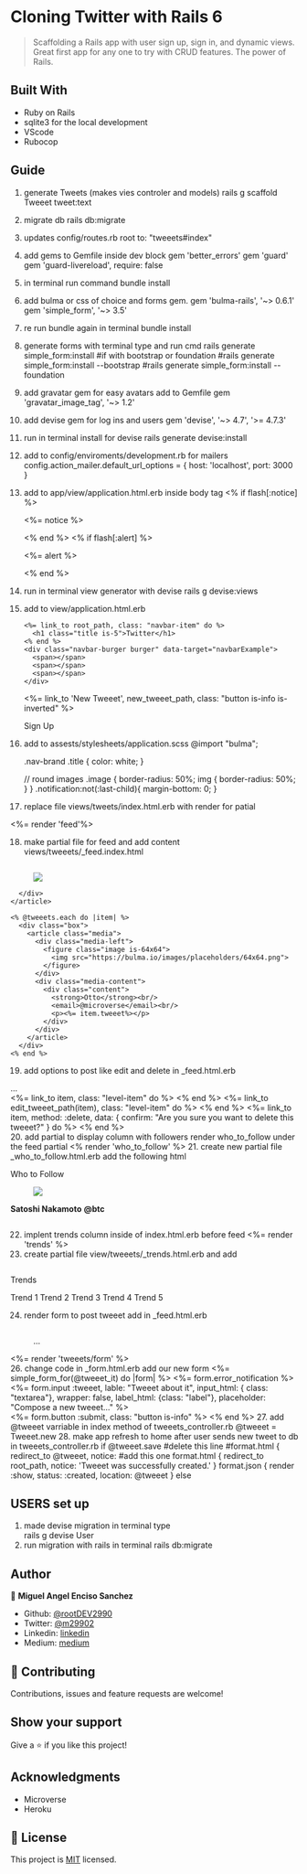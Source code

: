 # Cloning Twitter with Rails 6
> Scaffolding a Rails app with user sign up, sign in, and dynamic views. Great first app for any one to try with CRUD features. The power of Rails.

## Built With

- Ruby on Rails
- sqlite3 for the local development
- VScode
- Rubocop

## Guide

1. generate Tweets (makes vies controler and models)
    rails g scaffold Tweeet tweet:text
2. migrate db
    rails db:migrate
3. updates config/routes.rb
    root to: "tweeets#index"
4. add gems to Gemfile inside dev block
    gem 'better_errors'
    gem 'guard'
    gem 'guard-livereload', require: false
5. in terminal run command
    bundle install
6. add bulma or css of choice and forms gem. 
    gem 'bulma-rails', '~> 0.6.1'
    gem 'simple_form', '~> 3.5'
7. re run bundle again in terminal
    bundle install
8. generate forms with terminal type and run cmd
    rails generate simple_form:install
    #if with bootstrap or foundation
    #rails generate simple_form:install --bootstrap
    #rails generate simple_form:install --foundation
9. add gravatar gem for easy avatars add to Gemfile
    gem 'gravatar_image_tag', '~> 1.2'
10. add devise gem for log ins and users
    gem 'devise', '~> 4.7', '>= 4.7.3'
11. run in terminal install for devise
    rails generate devise:install
12. add to config/enviroments/development.rb for mailers
    config.action_mailer.default_url_options = { host: 'localhost', port: 3000 }
13. add to app/view/application.html.erb inside body tag
    <% if flash[:notice] %>
      <div class="notification is-primary global-notification">
        <p class="notice"><%= notice %></p>
      </div>
    <% end %>
    <% if flash[:alert] %>
      <div class="notification is-primary global-notification">
        <p class="alert"><%= alert %></p>
      </div>
    <% end %>
14. run in terminal view generator with devise
    rails g devise:views
15. add to view/application.html.erb
    <nav class="navbar is-info">
      <div class="navbar-brand">
      
        <%= link_to root_path, class: "navbar-item" do %>
          <h1 class="title is-5">Twitter</h1>
        <% end %>
        <div class="navbar-burger burger" data-target="navbarExample">
          <span></span>
          <span></span>
          <span></span>
        </div>
      </div>
      <div id="navbarExample" class="navbar-menu">
          <div class="navbar-end">
            <div class="field is-grouped">
              <p class="control">
                <%= link_to 'New Tweeet', new_tweeet_path, class: "button is-info is-inverted" %>
              </p>
              <p class="control">Sign Up</p>
            </div>
          </div>
      </div>
    </nav>
16. add to assests/stylesheets/application.scss
     @import "bulma";

    .nav-brand .title {
        color: white;
    }

    // round images
    .image {
        border-radius: 50%;
        img {
            border-radius: 50%;
        }
    }
    .notification:not(:last-child){
        margin-bottom: 0;
    }
17. replace file views/tweets/index.html.erb with render for patial
  <section class="section">
    <div class="container">
      <div class="columns">
        <%= render 'feed'%>
      </div>
    </div>
  </section>
  
18. make partial file for feed and add content views/tweeets/_feed.index.html
  <div class="column is-half">
    <article class="media-box">
      <figure class="media-left">
        <p class="image is-64x64">
            <img src="https://bulma.io/images/placeholders/64x64.png">
        </p>
      </figure>
      <div class="media-content">

      </div>
    </article>

    <% @tweeets.each do |item| %>
      <div class="box">
        <article class="media">
          <div class="media-left">
            <figure class="image is-64x64">
              <img src="https://bulma.io/images/placeholders/64x64.png">
            </figure>
          </div>
          <div class="media-content">
            <div class="content"> 
              <strong>Otto</strong><br/>
              <email>@microverse</email><br/>
              <p><%= item.tweeet%></p>
            </div>
          </div>
        </article>
      </div>
    <% end %>
  </div>

19. add options to post like edit and delete in _feed.html.erb
  <div class="media-content">
    ...
  </div>
  <div class="level">
    <div class="level-left is-mobile">
      <%= link_to item, class: "level-item" do %>
        <span class="icon"><i class="fa fa-link" aria-hidden="true"></i></span>
      <% end %>
      <%= link_to edit_tweeet_path(item), class: "level-item" do %>
        <span class="icon"><i class="fa fa-pencil" aria-hidden="true"></i></span>
      <% end %>
      <%= link_to item, method: :delete, data: { confirm: "Are you sure you want to delete this tweeet?" } do %>
        <span class="icon"><i class="fa fa-trash-o" aria-hidden="true"></i></span>
      <% end %>
    </div>
20. add partial to display column with followers render who_to_follow under the feed partial
  <% render 'who_to_follow' %>
21. create new partial file _who_to_follow.html.erb add the following html
  <div class="column">
    <nav class="panel">
        <p class="panel-heading">Who to Follow</p>
    </nav>
    <div class="panel-block">
        <article class="media">
            <div class="media-left">
                <figure>
                    <img src="https://bulma.io/images/placeholders/64x64.png">
                </figure>
            </div>
            <div class="media-content">
                <div class="content">
                    <p>
                        <strong>Satoshi Nakamoto</strong>
                        <strong>@btc</strong>
                    </p>
                </div>
            </div>
        </article>
    </div>
</div>

22. implent trends column inside of index.html.erb before feed
  <%= render 'trends' %>
23. create partial file view/tweeets/_trends.html.erb and add
  <div class="column is-one-quarter">
    <nav class="panel">
        <p class="panel-heading">Trends</p>
        <a class="panel-block">
            Trend 1
        </a>
        <a class="panel-block">
            Trend 2
        </a>
        <a class="panel-block">
            Trend 3
        </a>
        <a class="panel-block">
            Trend 4
        </a>
        <a class="panel-block">
            Trend 5
        </a>
    </nav>
  </div>

24. render form to post tweeet add in _feed.html.erb
  <div class="column is-half">
    <article class="media-box">
      <figure class="media-left">
        ...
      </figure>
      <div class="media-content">
        <!--add this render line-->
        <%= render 'tweeets/form' %>
        <!--add this render line-->
      </div>
    </article>
  </div>
26. change code in _form.html.erb add our new form 
  <%= simple_form_for(@tweeet_it) do |form| %>
  <%= form.error_notification %>
  <div class="field">
    <div class="control">
      <%= form.input :tweeet, lable: "Tweeet about it", input_html: { class: "textarea"}, wrapper: false, label_html: {class: "label"}, placeholder: "Compose a new tweeet..." %>
    </div>
  </div>
  <%= form.button :submit, class: "button is-info" %>
  <% end %>
27. add @tweeet varriable in index method of tweeets_controller.rb
  @tweeet = Tweeet.new
28. make app refresh to home after user sends new tweet to db in tweeets_controller.rb
  if @tweeet.save
        #delete this line
        #format.html { redirect_to @tweeet, notice: 
        #add this one
        format.html { redirect_to root_path, notice: 'Tweeet was successfully created.' }
        format.json { render :show, status: :created, location: @tweeet }
      else


## USERS set up

1. made devise migration in terminal type   
  rails g devise User
2. run migration with rails in terminal 
  rails db:migrate



## Author

👤 **Miguel Angel Enciso Sanchez**

- Github: [@rootDEV2990](https://github.com/rootDEV2990)
- Twitter: [@m29902](https://twitter.com/m29902)
- Linkedin: [linkedin](https://www.linkedin.com/in/miguel-enciso-6474741a1/)
- Medium: [medium](https://medium.com/@website.dev)

## 🤝 Contributing

Contributions, issues and feature requests are welcome!

## Show your support

Give a ⭐️ if you like this project!

## Acknowledgments

- Microverse
- Heroku
## 📝 License

This project is [MIT](LICENSE) licensed.

